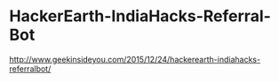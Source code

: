 # HackerEarth-IndiaHacks-Referral-Bot
http://www.geekinsideyou.com/2015/12/24/hackerearth-indiahacks-referralbot/
